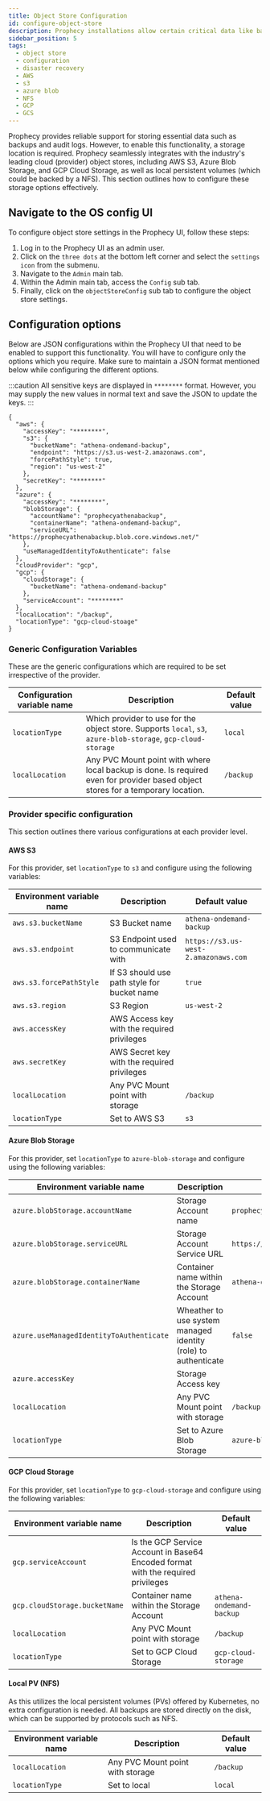 ```yaml
---
title: Object Store Configuration
id: configure-object-store
description: Prophecy installations allow certain critical data like backups and audit logs to synced to object stores like S3, Azure Blob Storage, GCS etc.
sidebar_position: 5
tags:
  - object store
  - configuration
  - disaster recovery
  - AWS
  - s3
  - azure blob
  - NFS
  - GCP
  - GCS
---
```


Prophecy provides reliable support for storing essential data such as backups and audit logs. However, to enable this functionality, a storage location is required. Prophecy seamlessly integrates with the industry's leading cloud (provider) object stores, including AWS S3, Azure Blob Storage, and GCP Cloud Storage, as well as local persistent volumes (which could be backed by a NFS). This section outlines how to configure these storage options effectively.

## Navigate to the OS config UI

To configure object store settings in the Prophecy UI, follow these steps:

1. Log in to the Prophecy UI as an admin user.
1. Click on the `three dots` at the bottom left corner and select the `settings icon` from the submenu.
1. Navigate to the `Admin` main tab.
1. Within the Admin main tab, access the `Config` sub tab.
1. Finally, click on the `objectStoreConfig` sub tab to configure the object store settings.

## Configuration options

Below are JSON configurations within the Prophecy UI that need to be enabled to support this functionality. You will have to configure only the options which you require. Make sure to maintain a JSON format mentioned below while configuring the different options.

:::caution
All sensitive keys are displayed in `********` format. However, you may supply the new values in normal text and save the JSON to update the keys.
:::

```
{
  "aws": {
    "accessKey": "********",
    "s3": {
      "bucketName": "athena-ondemand-backup",
      "endpoint": "https://s3.us-west-2.amazonaws.com",
      "forcePathStyle": true,
      "region": "us-west-2"
    },
    "secretKey": "********"
  },
  "azure": {
    "accessKey": "********",
    "blobStorage": {
      "accountName": "prophecyathenabackup",
      "containerName": "athena-ondemand-backup",
      "serviceURL": "https://prophecyathenabackup.blob.core.windows.net/"
    },
    "useManagedIdentityToAuthenticate": false
  },
  "cloudProvider": "gcp",
  "gcp": {
    "cloudStorage": {
      "bucketName": "athena-ondemand-backup"
    },
    "serviceAccount": "********"
  },
  "localLocation": "/backup",
  "locationType": "gcp-cloud-stoage"
}
```

### Generic Configuration Variables

These are the generic configurations which are required to be set irrespective of the provider.

| Configuration variable name | Description                                                                                                                      | Default value |
| --------------------------- | -------------------------------------------------------------------------------------------------------------------------------- | ------------- |
| `locationType`              | Which provider to use for the object store. Supports `local`, `s3`, `azure-blob-storage`, `gcp-cloud-storage`                    | `local`       |
| `localLocation`             | Any PVC Mount point with where local backup is done. Is required even for provider based object stores for a temporary location. | `/backup`     |

### Provider specific configuration

This section outlines there various configurations at each provider level.

#### AWS S3

For this provider, set `locationType` to `s3` and configure using the following variables:

| Environment variable name | Description                                 | Default value                        |
| ------------------------- | ------------------------------------------- | ------------------------------------ |
| `aws.s3.bucketName`       | S3 Bucket name                              | `athena-ondemand-backup`             |
| `aws.s3.endpoint`         | S3 Endpoint used to communicate with        | `https://s3.us-west-2.amazonaws.com` |
| `aws.s3.forcePathStyle`   | If S3 should use path style for bucket name | `true`                               |
| `aws.s3.region`           | S3 Region                                   | `us-west-2`                          |
| `aws.accessKey`           | AWS Access key with the required privileges |                                      |
| `aws.secretKey`           | AWS Secret key with the required privileges |                                      |
| `localLocation`           | Any PVC Mount point with storage            | `/backup`                            |
| `locationType`            | Set to AWS S3                               | `s3`                                 |

#### Azure Blob Storage

For this provider, set `locationType` to `azure-blob-storage` and configure using the following variables:

| Environment variable name                | Description                                                    | Default value                                         |
| ---------------------------------------- | -------------------------------------------------------------- | ----------------------------------------------------- |
| `azure.blobStorage.accountName`          | Storage Account name                                           | `prophecyathenabackup`                                |
| `azure.blobStorage.serviceURL`           | Storage Account Service URL                                    | `https://prophecyathenabackup.blob.core.windows.net/` |
| `azure.blobStorage.containerName`        | Container name within the Storage Account                      | `athena-ondemand-backup`                              |
| `azure.useManagedIdentityToAuthenticate` | Wheather to use system managed identity (role) to authenticate | `false`                                               |
| `azure.accessKey`                        | Storage Access key                                             |                                                       |
| `localLocation`                          | Any PVC Mount point with storage                               | `/backup`                                             |
| `locationType`                           | Set to Azure Blob Storage                                      | `azure-blob-storage`                                  |

#### GCP Cloud Storage

For this provider, set `locationType` to `gcp-cloud-storage` and configure using the following variables:

| Environment variable name     | Description                                                                      | Default value            |
| ----------------------------- | -------------------------------------------------------------------------------- | ------------------------ |
| `gcp.serviceAccount`          | Is the GCP Service Account in Base64 Encoded format with the required privileges |                          |
| `gcp.cloudStorage.bucketName` | Container name within the Storage Account                                        | `athena-ondemand-backup` |
| `localLocation`               | Any PVC Mount point with storage                                                 | `/backup`                |
| `locationType`                | Set to GCP Cloud Storage                                                         | `gcp-cloud-storage`      |

#### Local PV (NFS)

As this utilizes the local persistent volumes (PVs) offered by Kubernetes, no extra configuration is needed. All backups are stored directly on the disk, which can be supported by protocols such as NFS.

| Environment variable name | Description                      | Default value |
| ------------------------- | -------------------------------- | ------------- |
| `localLocation`           | Any PVC Mount point with storage | `/backup`     |
| `locationType`            | Set to local                     | `local`       |

